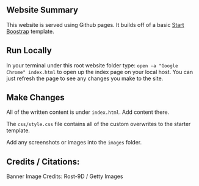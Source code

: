 ## Website Summary
This website is served using Github pages.
It builds off of a basic [Start Boostrap](https://startbootstrap.com/template-overviews/scrolling-nav/) template.


## Run Locally
In your terminal under this root website folder type: `open -a "Google Chrome" index.html` to open up the index page on your local host. You can just refresh the page to see any changes you make to the site.

## Make Changes
All of the written content is under `index.html`. Add content there.

The `css/style.css` file contains all of the custom overwrites to the starter template.

Add any screenshots or images into the `images` folder.

## Credits / Citations:
Banner Image Credits: Rost-9D / Getty Images
